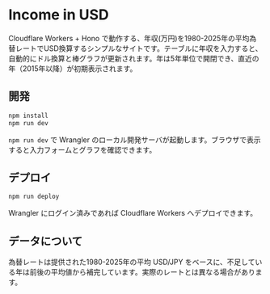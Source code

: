 # Income in USD

Cloudflare Workers + Hono で動作する、年収(万円)を1980-2025年の平均為替レートでUSD換算するシンプルなサイトです。テーブルに年収を入力すると、自動的にドル換算と棒グラフが更新されます。年は5年単位で開閉でき、直近の年（2015年以降）が初期表示されます。

## 開発

```bash
npm install
npm run dev
```

`npm run dev` で Wrangler のローカル開発サーバが起動します。ブラウザで表示すると入力フォームとグラフを確認できます。

## デプロイ

```bash
npm run deploy
```

Wrangler にログイン済みであれば Cloudflare Workers へデプロイできます。

## データについて

為替レートは提供された1980-2025年の平均 USD/JPY をベースに、不足している年は前後の平均値から補完しています。実際のレートとは異なる場合があります。
